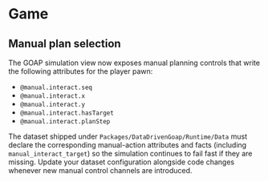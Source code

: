 # Game

## Manual plan selection

The GOAP simulation view now exposes manual planning controls that write the
following attributes for the player pawn:

- `@manual.interact.seq`
- `@manual.interact.x`
- `@manual.interact.y`
- `@manual.interact.hasTarget`
- `@manual.interact.planStep`

The dataset shipped under `Packages/DataDrivenGoap/Runtime/Data` must declare
the corresponding manual-action attributes and facts (including
`manual_interact_target`) so the simulation continues to fail fast if they are
missing. Update your dataset configuration alongside code changes whenever new
manual control channels are introduced.
